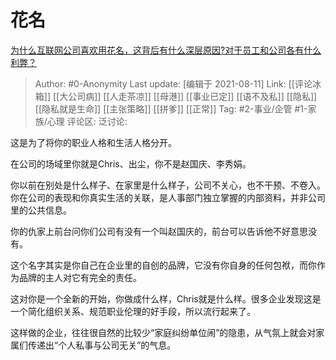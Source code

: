 # 花名
[为什么互联网公司喜欢用花名，这背后有什么深层原因?对于员工和公司各有什么利弊？](https://www.zhihu.com/question/317962661/answer/2053607911)

> Author: #0-Anonymity
> Last update: [编辑于 2021-08-11]
> Link: [[评论冰箱]] [[大公司病]] [[人走茶凉]] [[母港]] [[事业已定]] [[语不及私]] [[隐私]] [[隐私就是生命]] [[主张策略]] [[拼爹]] [[正常]]
> Tag: #2-事业/企管 #1-家族/心理
> 评论区:
> 泛讨论:

这是为了将你的职业人格和生活人格分开。

在公司的场域里你就是Chris、出尘，你不是赵国庆、李秀娟。

你以前在别处是什么样子、在家里是什么样子，公司不关心，也不干预、不卷入。你在公司的表现和你真实生活的关联，是人事部门独立掌握的内部资料，并非公司里的公共信息。

你的仇家上前台问你们公司有没有一个叫赵国庆的，前台可以告诉他不好意思没有。

这个名字其实是你自己在企业里的自创的品牌，它没有你自身的任何包袱，而你作为品牌的主人对它有完全的责任。

这对你是一个全新的开始，你做成什么样，Chris就是什么样。很多企业发现这是一个简化组织关系、规范职业伦理的好手段，所以流行起来了。

这样做的企业，往往很自然的比较少“家庭纠纷单位闹”的隐患，从气氛上就会对家属们传递出“个人私事与公司无关”的气息。
